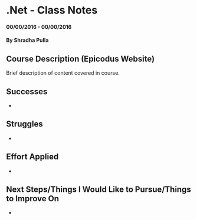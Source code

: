 # .Net - Class Notes

#### 00/00/2016 - 00/00/2016

#### By Shradha Pulla

## Course Description (Epicodus Website)

Brief description of content covered in course.

## Successes
*

## Struggles
*

## Effort Applied
*

## Next Steps/Things I Would Like to Pursue/Things to Improve On
*
